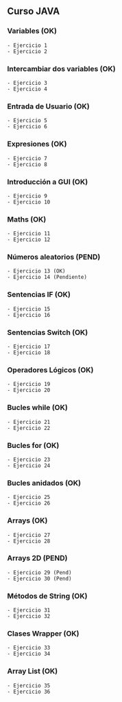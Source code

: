 ## Curso JAVA

### Variables (OK)

    - Ejercicio 1
    - Ejercicio 2

### Intercambiar dos variables (OK)

    - Ejercicio 3
    - Ejercicio 4

### Entrada de Usuario (OK)

    - Ejercicio 5
    - Ejercicio 6

### Expresiones (OK)

    - Ejercicio 7
    - Ejercicio 8

### Introducción a GUI (OK)

    - Ejercicio 9
    - Ejercicio 10

### Maths (OK)

    - Ejercicio 11
    - Ejercicio 12

### Números aleatorios (PEND)

    - Ejercicio 13 (OK)
    - Ejercicio 14 (Pendiente)

### Sentencias IF (OK)

    - Ejercicio 15
    - Ejercicio 16

### Sentencias Switch (OK)

    - Ejercicio 17
    - Ejercicio 18

### Operadores Lógicos (OK)

    - Ejercicio 19
    - Ejercicio 20

### Bucles while (OK)

    - Ejercicio 21
    - Ejercicio 22

### Bucles for (OK)

    - Ejercicio 23
    - Ejercicio 24

### Bucles anidados (OK)

    - Ejercicio 25
    - Ejercicio 26

### Arrays (OK)

    - Ejercicio 27
    - Ejercicio 28

### Arrays 2D (PEND)

    - Ejercicio 29 (Pend)
    - Ejercicio 30 (Pend)

### Métodos de String (OK)

    - Ejercicio 31
    - Ejercicio 32

### Clases Wrapper (OK)

    - Ejercicio 33
    - Ejercicio 34

### Array List (OK)

    - Ejercicio 35
    - Ejercicio 36
